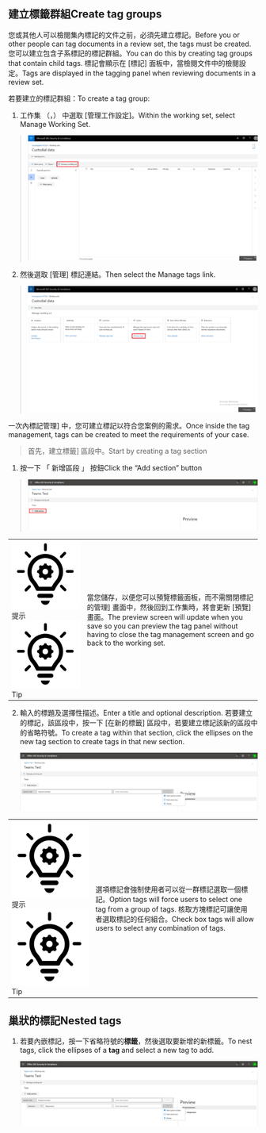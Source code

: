 ## <a name="create-tag-groups"></a><span data-ttu-id="cd578-101">建立標籤群組</span><span class="sxs-lookup"><span data-stu-id="cd578-101">Create tag groups</span></span>

<span data-ttu-id="cd578-102">您或其他人可以檢閱集內標記的文件之前，必須先建立標記。</span><span class="sxs-lookup"><span data-stu-id="cd578-102">Before you or other people can tag documents in a review set, the tags must be created.</span></span> <span data-ttu-id="cd578-103">您可以建立包含子系標記的標記群組。</span><span class="sxs-lookup"><span data-stu-id="cd578-103">You can do this by creating tag groups that contain child tags.</span></span> <span data-ttu-id="cd578-104">標記會顯示在 [標記] 面板中，當檢閱文件中的檢閱設定。</span><span class="sxs-lookup"><span data-stu-id="cd578-104">Tags are displayed in the tagging panel when reviewing documents in a review set.</span></span>

<span data-ttu-id="cd578-105">若要建立的標記群組：</span><span class="sxs-lookup"><span data-stu-id="cd578-105">To create a tag group:</span></span>

1.  <span data-ttu-id="cd578-106">工作集 （，） 中選取 [管理工作設定]。</span><span class="sxs-lookup"><span data-stu-id="cd578-106">Within the working set, select Manage Working Set.</span></span>

> ![](../media/ED_managews.png)

2.  <span data-ttu-id="cd578-107">然後選取 [管理] 標記連結。</span><span class="sxs-lookup"><span data-stu-id="cd578-107">Then select the Manage tags link.</span></span>

> ![](../media/ED_managetags.png)

<span data-ttu-id="cd578-108">一次內標記管理] 中，您可建立標記以符合您案例的需求。</span><span class="sxs-lookup"><span data-stu-id="cd578-108">Once inside the tag management, tags can be created to meet the requirements of your case.</span></span>

> <span data-ttu-id="cd578-109">首先，建立標籤] 區段中。</span><span class="sxs-lookup"><span data-stu-id="cd578-109">Start by creating a tag section</span></span>

1.  <span data-ttu-id="cd578-110">按一下 「 新增區段 」 按鈕</span><span class="sxs-lookup"><span data-stu-id="cd578-110">Click the “Add section” button</span></span>

> ![包含螢幕擷取畫面會自動產生的描述中的圖片](../media/ED_addtagsection.png)

|                                                                                                                             |                                                                                                                                                                 |
| --------------------------------------------------------------------------------------------------------------------------- | --------------------------------------------------------------------------------------------------------------------------------------------------------------- |
| <span data-ttu-id="cd578-112">![](../media/ED_tipicon.png)提示</span><span class="sxs-lookup"><span data-stu-id="cd578-112">![](../media/ED_tipicon.png)Tip</span></span> | <span data-ttu-id="cd578-113">當您儲存，以便您可以預覽標籤面板，而不需關閉標記的管理] 畫面中，然後回到工作集時，將會更新 [預覽] 畫面。</span><span class="sxs-lookup"><span data-stu-id="cd578-113">The preview screen will update when you save so you can preview the tag panel without having to close the tag management screen and go back to the working set.</span></span> |

2.  <span data-ttu-id="cd578-114">輸入的標題及選擇性描述。</span><span class="sxs-lookup"><span data-stu-id="cd578-114">Enter a title and optional description.</span></span> <span data-ttu-id="cd578-115">若要建立的標記，該區段中，按一下 [在新的標籤] 區段中，若要建立標記該新的區段中的省略符號。</span><span class="sxs-lookup"><span data-stu-id="cd578-115">To create a tag within that section, click the ellipses on the new tag section to create tags in that new section.</span></span>
    
    ![行動電話的螢幕擷取畫面會自動產生描述](../media/ED_createtag.png)

|                                                                                                                             |                                                                                                                                         |
| --------------------------------------------------------------------------------------------------------------------------- | --------------------------------------------------------------------------------------------------------------------------------------- |
| <span data-ttu-id="cd578-117">![](../media/ED_tipicon.png)提示</span><span class="sxs-lookup"><span data-stu-id="cd578-117">![](../media/ED_tipicon.png)Tip</span></span> | <span data-ttu-id="cd578-118">選項標記會強制使用者可以從一群標記選取一個標記。</span><span class="sxs-lookup"><span data-stu-id="cd578-118">Option tags will force users to select one tag from a group of tags.</span></span> <span data-ttu-id="cd578-119">核取方塊標記可讓使用者選取標記的任何組合。</span><span class="sxs-lookup"><span data-stu-id="cd578-119">Check box tags will allow users to select any combination of tags.</span></span> |

## <a name="nested-tags"></a><span data-ttu-id="cd578-120">巢狀的標記</span><span class="sxs-lookup"><span data-stu-id="cd578-120">Nested tags</span></span>

1.  <span data-ttu-id="cd578-121">若要內嵌標記，按一下省略符號的**標籤**，然後選取要新增的新標籤。</span><span class="sxs-lookup"><span data-stu-id="cd578-121">To nest tags, click the ellipses of a **tag** and select a new tag to add.</span></span>
    
    ![](../media/ED_tagnesting.png)

